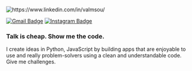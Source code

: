 <a href="" target=""><img src=" "> </a>

<img src="https://img.shields.io/badge/-LinkedIn-blue?style=flat&logo=Linkedin&logoColor=white&link=https://www.linkedin.com/in/rebeccamanzi/'" alt="https://www.linkedin.com/in/valmsou/" onclick="window.open('', '_blank');" />


[![Gmail Badge](https://img.shields.io/badge/-Gmail-c14438?style=flat&logo=Gmail&logoColor=white&link=mailto:rebeccamanzi@gmail.com)](mailto:v.almsou@uol.com.br)
[![Instagram Badge](https://img.shields.io/badge/-Instagram-C13584?style=flat&labelColor=C13584&logo=instagram&logoColor=white&link=https://www.instagram.com/v.alma_br/)](https://www.instagram.com/v.alma_br/)


<h3><b>Talk is cheap. Show me the code.</b></h3>


I create ideas in Python, JavaScript by building apps that are enjoyable to use and really problem-solvers using a clean and understandable code.
Give me challenges. 

